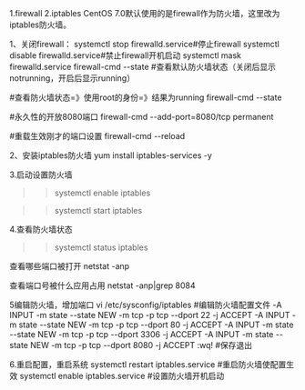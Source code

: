 1.firewall
2.iptables
CentOS 7.0默认使用的是firewall作为防火墙，这里改为iptables防火墙。

1、关闭firewall：
systemctl stop firewalld.service#停止firewall
systemctl disable firewalld.service#禁止firewall开机启动
systemctl mask firewalld.service
firewall-cmd --state #查看默认防火墙状态（关闭后显示notrunning，开启后显示running）

#查看防火墙状态=》使用root的身份=》结果为running
 firewall-cmd --state 

#永久性的开放8080端口 
firewall-cmd --add-port=8080/tcp permanent 

#重载生效刚才的端口设置 firewall-cmd --reload


2、安装iptables防火墙
yum install iptables-services -y


3.启动设置防火墙


>>systemctl enable iptables

>>systemctl start iptables


4.查看防火墙状态
>>systemctl status iptables

查看哪些端口被打开 
 netstat -anp

查看端口号被什么应用占用
netstat -anp|grep 8084

5编辑防火墙，增加端口
vi /etc/sysconfig/iptables #编辑防火墙配置文件
-A INPUT -m state --state NEW -m tcp -p tcp --dport 22 -j ACCEPT
-A INPUT -m state --state NEW -m tcp -p tcp --dport 80 -j ACCEPT
-A INPUT -m state --state NEW -m tcp -p tcp --dport 3306 -j ACCEPT
-A INPUT -m state --state NEW -m tcp -p tcp --dport 8080 -j ACCEPT
:wq! #保存退出


6.重启配置，重启系统
systemctl restart iptables.service #重启防火墙使配置生效
systemctl enable iptables.service #设置防火墙开机启动